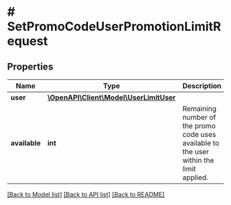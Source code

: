 # # SetPromoCodeUserPromotionLimitRequest

## Properties

Name | Type | Description | Notes
------------ | ------------- | ------------- | -------------
**user** | [**\OpenAPI\Client\Model\UserLimitUser**](UserLimitUser.md) |  |
**available** | **int** | Remaining number of the promo code uses available to the user within the limit applied. |

[[Back to Model list]](../../README.md#models) [[Back to API list]](../../README.md#endpoints) [[Back to README]](../../README.md)
